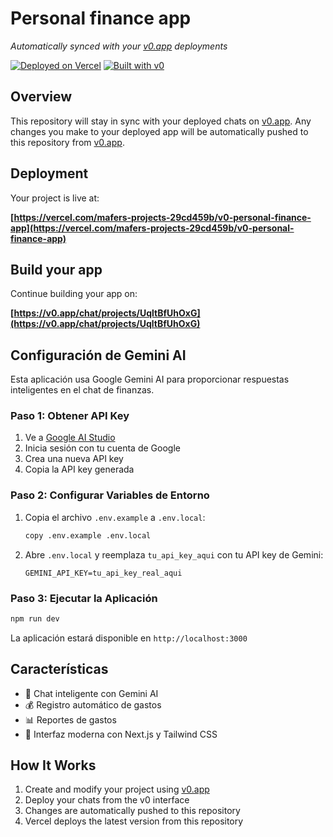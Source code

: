 # Personal finance app

*Automatically synced with your [v0.app](https://v0.app) deployments*

[![Deployed on Vercel](https://img.shields.io/badge/Deployed%20on-Vercel-black?style=for-the-badge&logo=vercel)](https://vercel.com/mafers-projects-29cd459b/v0-personal-finance-app)
[![Built with v0](https://img.shields.io/badge/Built%20with-v0.app-black?style=for-the-badge)](https://v0.app/chat/projects/UqltBfUhOxG)

## Overview

This repository will stay in sync with your deployed chats on [v0.app](https://v0.app).
Any changes you make to your deployed app will be automatically pushed to this repository from [v0.app](https://v0.app).

## Deployment

Your project is live at:

**[https://vercel.com/mafers-projects-29cd459b/v0-personal-finance-app](https://vercel.com/mafers-projects-29cd459b/v0-personal-finance-app)**

## Build your app

Continue building your app on:

**[https://v0.app/chat/projects/UqltBfUhOxG](https://v0.app/chat/projects/UqltBfUhOxG)**

## Configuración de Gemini AI

Esta aplicación usa Google Gemini AI para proporcionar respuestas inteligentes en el chat de finanzas.

### Paso 1: Obtener API Key

1. Ve a [Google AI Studio](https://makersuite.google.com/app/apikey)
2. Inicia sesión con tu cuenta de Google
3. Crea una nueva API key
4. Copia la API key generada

### Paso 2: Configurar Variables de Entorno

1. Copia el archivo `.env.example` a `.env.local`:
   ```bash
   copy .env.example .env.local
   ```

2. Abre `.env.local` y reemplaza `tu_api_key_aqui` con tu API key de Gemini:
   ```
   GEMINI_API_KEY=tu_api_key_real_aqui
   ```

### Paso 3: Ejecutar la Aplicación

```bash
npm run dev
```

La aplicación estará disponible en `http://localhost:3000`

## Características

- 💬 Chat inteligente con Gemini AI
- 💰 Registro automático de gastos
- 📊 Reportes de gastos
- 🎨 Interfaz moderna con Next.js y Tailwind CSS

## How It Works

1. Create and modify your project using [v0.app](https://v0.app)
2. Deploy your chats from the v0 interface
3. Changes are automatically pushed to this repository
4. Vercel deploys the latest version from this repository
